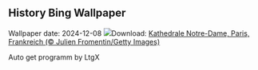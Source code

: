 ## History Bing Wallpaper
Wallpaper date: 2024-12-08
![](https://www.bing.com/th?id=OHR.ReopeningNotreDame_DE-DE4961652428_UHD.jpg&w=1000)Download: [Kathedrale Notre-Dame, Paris, Frankreich (© Julien Fromentin/Getty Images)](https://www.bing.com/th?id=OHR.ReopeningNotreDame_DE-DE4961652428_UHD.jpg)

Auto get programm by LtgX

